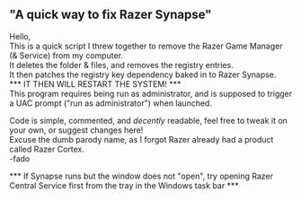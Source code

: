 ## "A quick way to fix Razer Synapse"

Hello, <br />
This is a quick script I threw together to remove the Razer Game Manager (& Service) from my computer. <br />
It deletes the folder & files, and removes the registry entries. <br />
It then patches the registry key dependency baked in to Razer Synapse. <br />
*** IT THEN WILL RESTART THE SYSTEM! *** <br />
This program requires being run as administrator, and is supposed to trigger a UAC prompt ("run as administrator") when launched.

Code is simple, commented, and *decently* readable, feel free to tweak it on your own, or suggest changes here! <br />
Excuse the dumb parody name, as I forgot Razer already had a product called Razer Cortex. <br />
-fado

*** If Synapse runs but the window does not "open", try opening Razer Central Service first from the tray in the Windows task bar ***
